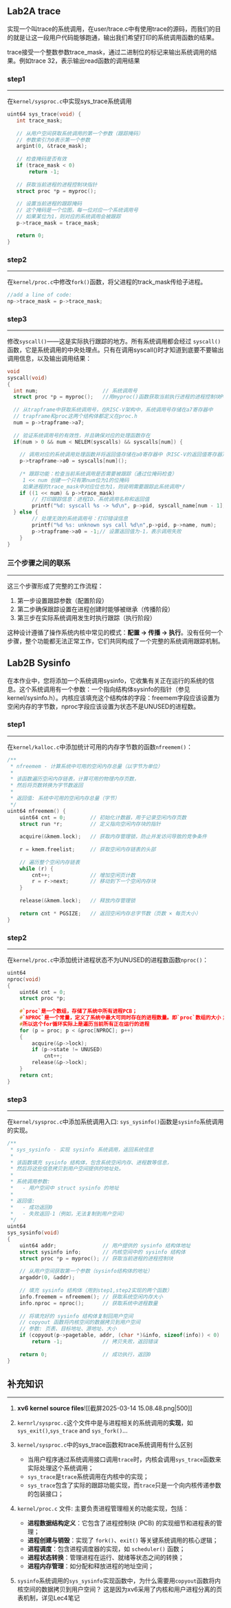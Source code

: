 
## Lab2A trace

实现一个叫trace的系统调用，在user/trace.c中有使用trace的源码，而我们的目的就是让这一段用户代码能够跑通，输出我们希望打印的系统调用函数的结果。

trace接受一个整数参数trace_mask，通过二进制位的标记来输出系统调用的结果。例如trace 32，表示输出read函数的调用结果
### step1
---
在`kernel/sysproc.c`中实现sys_trace系统调用

```c
uint64 sys_trace(void) {
   int trace_mask;
   
   // 从用户空间获取系统调用的第一个参数（跟踪掩码）
   // 参数索引为0表示第一个参数
   argint(0, &trace_mask);
   
   // 检查掩码是否有效
   if (trace_mask < 0)
       return -1;
   
   // 获取当前进程的进程控制块指针
   struct proc *p = myproc();
   
   // 设置当前进程的跟踪掩码
   // 这个掩码是一个位图，每一位对应一个系统调用号
   // 如果某位为1，则对应的系统调用会被跟踪
   p->trace_mask = trace_mask;

   return 0;
}
```

### step2
---
在`kernel/proc.c`中修改`fork()`函数，将父进程的track_mask传给子进程。
```c
//add a line of code:
np->trace_mask = p->trace_mask;
```

### step3
---
修改`syscall()`——这是实际执行跟踪的地方。所有系统调用都会经过 `syscall()` 函数，它是系统调用的中央处理点。只有在调用syscall()时才知道到底要不要输出调用信息，以及输出调用结果：

```c
void
syscall(void)
{
  int num;                     // 系统调用号
  struct proc *p = myproc();   //用myproc()函数获取当前执行进程的进程控制块PCB
  
  // 从trapframe中获取系统调用号，在RISC-V架构中，系统调用号存储在a7寄存器中
  // trapframe和proc这两个结构体都定义在proc.h
  num = p->trapframe->a7;
  
  // 验证系统调用号的有效性，并且确保对应的处理函数存在
  if(num > 0 && num < NELEM(syscalls) && syscalls[num]) {
    
    // 调用对应的系统调用处理函数并将返回值存储在a0寄存器中（RISC-V的返回值寄存器）
    p->trapframe->a0 = syscalls[num]();
    
    /* 跟踪功能：检查当前系统调用是否需要被跟踪（通过位掩码检查）
     1 << num 创建一个只有第num位为1的位掩码
     如果进程的trace_mask中对应位也为1，则说明需要跟踪此系统调用*/
    if ((1 << num) & p->trace_mask)
        // 打印跟踪信息：进程ID、系统调用名称和返回值
        printf("%d: syscall %s -> %d\n", p->pid, syscall_name[num - 1], p->trapframe->a0);
  } else {
	    // 处理无效的系统调用号：打印错误信息
	    printf("%d %s: unknown sys call %d\n",p->pid, p->name, num);
	    p->trapframe->a0 = -1;// 设置返回值为-1，表示调用失败
	}
}
```

### 三个步骤之间的联系
---
这三个步骤形成了完整的工作流程：

1. 第一步设置跟踪参数（配置阶段）
2. 第二步确保跟踪设置在进程创建时能够被继承（传播阶段）
3. 第三步在实际系统调用发生时执行跟踪（执行阶段）

这种设计遵循了操作系统内核中常见的模式：**配置 -> 传播 -> 执行**。没有任何一个步骤，整个功能都无法正常工作，它们共同构成了一个完整的系统调用跟踪机制。

## Lab2B Sysinfo

在本作业中，您将添加一个系统调用sysinfo，它收集有关正在运行的系统的信息。这个系统调用有一个参数：一个指向结构体sysinfo的指针（参见kernel/sysinfo.h）。内核应该填充这个结构体的字段：freemem字段应该设置为空闲内存的字节数，nproc字段应该设置为状态不是UNUSED的进程数。

### step1
---
在`kernel/kalloc.c`中添加统计可用的内存字节数的函数`nfreemem()`：

```c
/**
 * nfreemem - 计算系统中可用的空闲内存总量（以字节为单位）
 *
 * 该函数遍历空闲内存链表，计算可用的物理内存页数，
 * 然后将页数转换为字节数返回
 *
 * 返回值: 系统中可用的空闲内存总量（字节）
 */
uint64 nfreemem() {
    uint64 cnt = 0;        // 初始化计数器，用于记录空闲内存页数
    struct run *r;         // 定义指向空闲内存块的指针
    
    acquire(&kmem.lock);   // 获取内存管理锁，防止并发访问导致的竞争条件
    
    r = kmem.freelist;     // 获取空闲内存链表的头部
    
    // 遍历整个空闲内存链表
    while (r) {
        cnt++;             // 增加空闲页计数
        r = r->next;       // 移动到下一个空闲内存块
    }
    
    release(&kmem.lock);   // 释放内存管理锁
    
    return cnt * PGSIZE;   // 返回空闲内存总字节数（页数 × 每页大小）
}
```

### step2
---
在`kernel/proc.c`中添加统计进程状态不为UNUSED的进程数函数`nproc()`：

```c
uint64
nproc(void)
{
    uint64 cnt = 0;
    struct proc *p;
	
	#`proc`是一个数组，存储了系统中所有进程PCB；
	#`NPROC`是一个常量，定义了系统中最大可同时存在的进程数量。即`proc`数组的大小；
	#所以这个for循环实际上是遍历当前所有正在运行的进程
    for (p = proc; p < &proc[NPROC]; p++)
    {
        acquire(&p->lock);
        if (p->state != UNUSED)
            cnt++;
        release(&p->lock);
    }
    return cnt;
}
```

### step3
---
在`kernel/sysproc.c`中添加系统调用入口: `sys_sysinfo()`函数是`sysinfo`系统调用的实现。

```c
/**
 * sys_sysinfo - 实现 sysinfo 系统调用，返回系统信息
 *
 * 该函数填充 sysinfo 结构体，包含系统空闲内存、进程数等信息，
 * 然后将这些信息拷贝到用户空间提供的地址处。
 *
 * 系统调用参数:
 *   - 用户空间中 struct sysinfo 的地址
 * 
 * 返回值:
 *   - 成功返回0
 *   - 失败返回-1（例如，无法复制到用户空间）
 */
uint64
sys_sysinfo(void)
{
    uint64 addr;               // 用户提供的 sysinfo 结构体地址
    struct sysinfo info;       // 内核空间中的 sysinfo 结构体
    struct proc *p = myproc(); // 获取当前进程的进程控制块
    
    // 从用户空间获取第一个参数（sysinfo结构体的地址）
    argaddr(0, &addr);
    
    // 填充 sysinfo 结构体（用到step1,step2实现的两个函数）
    info.freemem = nfreemem(); // 获取系统空闲内存大小
    info.nproc = nproc();      // 获取系统中进程数量
    
    // 将填充好的 sysinfo 结构体复制回用户空间
    // copyout 函数将内核空间的数据拷贝到用户空间
    // 参数: 页表、目标地址、源地址、大小
    if (copyout(p->pagetable, addr, (char *)&info, sizeof(info)) < 0)
        return -1;             // 拷贝失败，返回错误
        
    return 0;                  // 成功执行，返回0
}
```


## 补充知识
---
1. **xv6 kernel source files**![[截屏2025-03-14 15.08.48.png|500]]
2. `kernrl/sysproc.c`这个文件中是与进程相关的系统调用的**实现**，如`sys_exit()`,`sys_trace` and `sys_fork()`...

3. `kernel/sysproc.c`中的sys_trace函数和trace系统调用有什么区别
	- 当用户程序通过系统调用接口调用`trace`时，内核会调用`sys_trace`函数来实际处理这个系统调用；
	- `sys_trace`是`trace`系统调用在内核中的实现；
	- `sys_trace`包含了实际的跟踪功能实现，而`trace`只是一个向内核传递参数的包装接口；

4. `kernel/proc.c` 文件:  主要负责进程管理相关的功能实现，包括：
	-  **进程数据结构定义**：它包含了进程控制块 (PCB) 的实现细节和进程表的管理；
	-  **进程创建与销毁**：实现了 `fork()`、`exit()` 等关键系统调用的核心逻辑；
	-  **进程调度**：包含进程调度器的实现，如 `scheduler()` 函数；
	-  **进程状态转换**：管理进程在运行、就绪等状态之间的转换；
	-  **进程内存管理**：如分配和释放进程的地址空间；

5. `sysinfo`系统调用的`sys_sysinfo`实现函数中，为什么需要用`copyout`函数将内核空间的数据拷贝到用户空间？
	这是因为xv6采用了内核和用户进程分离的页表机制，详见Lec4笔记

